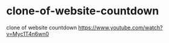 # clone-of-website-countdown
clone of website countdown https://www.youtube.com/watch?v=Myc1T4n6wn0
